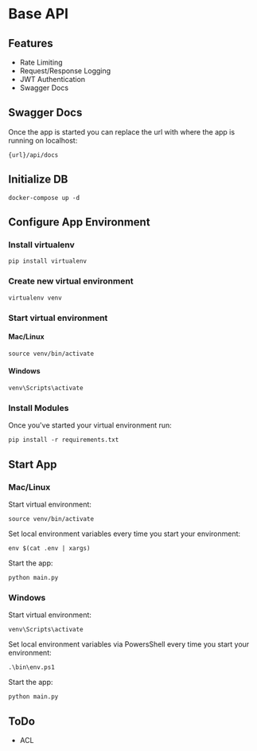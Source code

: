 # Base API

## Features

* Rate Limiting
* Request/Response Logging
* JWT Authentication
* Swagger Docs

## Swagger Docs

Once the app is started you can replace the url with where the app is running on localhost:

```
{url}/api/docs
```

## Initialize DB

```
docker-compose up -d
```

## Configure App Environment

### Install virtualenv

```
pip install virtualenv
```

### Create new virtual environment

```
virtualenv venv
```

### Start virtual environment

#### Mac/Linux 

```
source venv/bin/activate
```

#### Windows

```
venv\Scripts\activate
```

### Install Modules

Once you've started your virtual environment run:

```
pip install -r requirements.txt
```

## Start App

### Mac/Linux

Start virtual environment:

```
source venv/bin/activate
```

Set local environment variables every time you start your environment:

```
env $(cat .env | xargs)
```

Start the app:

```
python main.py
```

### Windows

Start virtual environment:

```
venv\Scripts\activate
```

Set local environment variables via PowersShell every time you start your environment:

```
.\bin\env.ps1
```

Start the app:

```
python main.py
```

## ToDo

* ACL
